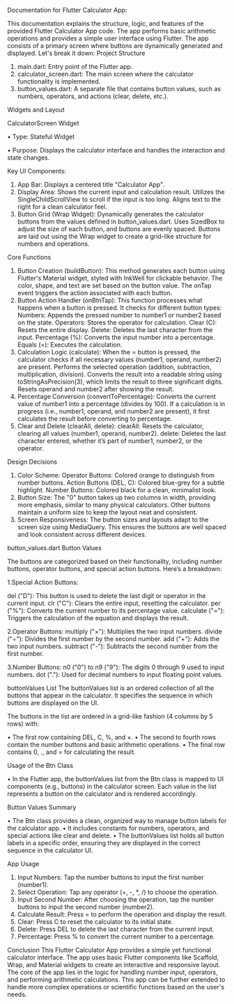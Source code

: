 Documentation for Flutter Calculator App:


This documentation explains the structure, logic, and features of the provided Flutter Calculator App code. The app performs basic arithmetic operations and provides a simple user interface using Flutter. The app consists of a primary screen where buttons are dynamically generated and displayed. Let's break it down:
Project Structure
1.	main.dart: Entry point of the Flutter app.
2.	calculator_screen.dart: The main screen where the calculator functionality is implemented.
3.	button_values.dart: A separate file that contains button values, such as numbers, operators, and actions (clear, delete, etc.).


Widgets and Layout

CalculatorScreen Widget

•	Type: Stateful Widget

•	Purpose: Displays the calculator interface and handles the interaction and state changes.

Key UI Components:
1.	App Bar:
Displays a centered title "Calculator App".
2.	Display Area:
Shows the current input and calculation result.
Utilizes the SingleChildScrollView to scroll if the input is too long.
Aligns text to the right for a clean calculator feel.
3.	Button Grid (Wrap Widget):
Dynamically generates the calculator buttons from the values defined in button_values.dart.
Uses SizedBox to adjust the size of each button, and buttons are evenly spaced.
Buttons are laid out using the Wrap widget to create a grid-like structure for numbers and operations.


Core Functions
1.	Button Creation (buildButton):
This method generates each button using Flutter's Material widget, styled with InkWell for clickable behavior. The color, shape, and text are set based on the button value.
The onTap event triggers the action associated with each button.
2.	Button Action Handler (onBtnTap):
This function processes what happens when a button is pressed.
It checks for different button types:
	Numbers: Appends the pressed number to number1 or number2 based on the state.
	Operators: Stores the operator for calculation.
	Clear (C): Resets the entire display.
	Delete: Deletes the last character from the input.
	Percentage (%): Converts the input number into a percentage.
	Equals (=): Executes the calculation.
3.	Calculation Logic (calculate):
When the = button is pressed, the calculator checks if all necessary values (number1, operand, number2) are present.
Performs the selected operation (addition, subtraction, multiplication, division).
Converts the result into a readable string using toStringAsPrecision(3), which limits the result to three significant digits.
Resets operand and number2 after showing the result.
4.	Percentage Conversion (convertToPercentage):
Converts the current value of number1 into a percentage (divides by 100).
If a calculation is in progress (i.e., number1, operand, and number2 are present), it first calculates the result before converting to percentage.
5.	Clear and Delete (clearAll, delete):
clearAll: Resets the calculator, clearing all values (number1, operand, number2).
delete: Deletes the last character entered, whether it’s part of number1, number2, or the operator.


Design Decisions
1.	Color Scheme:
Operator Buttons: Colored orange to distinguish from number buttons.
Action Buttons (DEL, C): Colored blue-grey for a subtle highlight.
Number Buttons: Colored black for a clean, minimalist look.
2.	Button Size:
The "0" button takes up two columns in width, providing more emphasis, similar to many physical calculators.
Other buttons maintain a uniform size to keep the layout neat and consistent.
3.	Screen Responsiveness:
The button sizes and layouts adapt to the screen size using MediaQuery. This ensures the buttons are well spaced and look consistent across different devices.


button_values.dart
Button Values

The buttons are categorized based on their functionality, including number buttons, operator buttons, and special action buttons. Here’s a breakdown:

1.Special Action Buttons:

del ("D"): This button is used to delete the last digit or operator in the current input.
clr ("C"): Clears the entire input, resetting the calculator.
per ("%"): Converts the current number to its percentage value.
calculate ("="): Triggers the calculation of the equation and displays the result.

2.Operator Buttons:
multiply ("×"): Multiplies the two input numbers.
divide ("÷"): Divides the first number by the second number.
add ("+"): Adds the two input numbers.
subtract ("-"): Subtracts the second number from the first number.

3.Number Buttons:
n0 ("0") to n9 ("9"): The digits 0 through 9 used to input numbers.
dot ("."): Used for decimal numbers to input floating point values.

buttonValues List
The buttonValues list is an ordered collection of all the buttons that appear in the calculator. It specifies the sequence in which buttons are displayed on the UI.

The buttons in the list are ordered in a grid-like fashion (4 columns by 5 rows) with:

•	The first row containing DEL, C, %, and ×.
•	The second to fourth rows contain the number buttons and basic arithmetic operations.
•	The final row contains 0, ., and = for calculating the result.

Usage of the Btn Class

•	In the Flutter app, the buttonValues list from the Btn class is mapped to UI components (e.g., buttons) in the calculator screen. Each value in the list represents a button on the calculator and is rendered accordingly.

Button Values Summary

•	The Btn class provides a clean, organized way to manage button labels for the calculator app.
•	It includes constants for numbers, operators, and special actions like clear and delete.
•	The buttonValues list holds all button labels in a specific order, ensuring they are displayed in the correct sequence in the calculator UI.

App Usage

1.	Input Numbers:
Tap the number buttons to input the first number (number1).
2.	Select Operation:
Tap any operator (+, -, *, /) to choose the operation.
3.	Input Second Number:
After choosing the operation, tap the number buttons to input the second number (number2).
4.	Calculate Result:
Press = to perform the operation and display the result.
5.	Clear:
Press C to reset the calculator to its initial state.
6.	Delete:
Press DEL to delete the last character from the current input.
7.	Percentage:
Press % to convert the current number to a percentage.

Conclusion
This Flutter Calculator App provides a simple yet functional calculator interface. The app uses basic Flutter components like Scaffold, Wrap, and Material widgets to create an interactive and responsive layout. The core of the app lies in the logic for handling number input, operators, and performing arithmetic calculations. This app can be further extended to handle more complex operations or scientific functions based on the user's needs.


